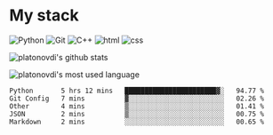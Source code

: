 # My stack

![Python](https://img.shields.io/badge/-Python-yellow?logo=python&logoColor=white&style=flat-square)
![Git](https://img.shields.io/badge/-Git-black?logo=git&logoColor=white&style=flat-square)
![C++](https://img.shields.io/badge/-C++-blue?logo=C%2B%2B&logoColor=white&style=flat-square)
![html](https://img.shields.io/badge/-html-red?logo=C&logoColor=white&style=flat-square)
![css](https://img.shields.io/badge/-css-magneta?logo=C&logoColor=white&style=flat-square)
<!-- [C](https://img.shields.io/badge/-C-blue?logo=C&logoColor=white&style=flat-square) -->
![platonovdi's github stats](https://github-readme-stats.vercel.app/api?username=platonovdi&theme=blue-green)

![platonovdi's most used language](https://github-readme-stats.vercel.app/api/top-langs/?username=platonovdi&theme=blue-green)
<!--START_SECTION:waka-->
```text
Python       5 hrs 12 mins   ███████████████████████▓░   94.77 % 
Git Config   7 mins          ▓░░░░░░░░░░░░░░░░░░░░░░░░   02.26 % 
Other        4 mins          ▒░░░░░░░░░░░░░░░░░░░░░░░░   01.41 % 
JSON         2 mins          ▒░░░░░░░░░░░░░░░░░░░░░░░░   00.75 % 
Markdown     2 mins          ░░░░░░░░░░░░░░░░░░░░░░░░░   00.65 % 
```
<!--END_SECTION:waka-->